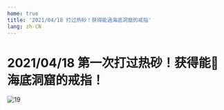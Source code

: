 ```yaml
---
home: true
title: '2021/04/18 打过热砂！获得能過海底洞窟的戒指'
lang: zh-CN
---
```


# 2021/04/18  第一次打过热砂！获得能🚢海底洞窟的戒指！

![19](https://user-images.githubusercontent.com/78347270/115387236-59d3d580-a215-11eb-8502-dea85040789d.png)
